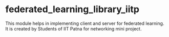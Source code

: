 # federated_learning_library_iitp
This module helps in implementing client and server for federated learning. It is created by Students of IIT Patna for networking mini project. 
